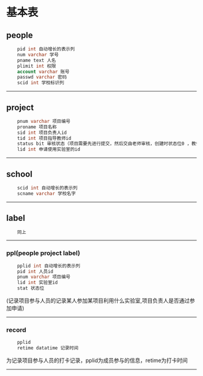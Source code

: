 # 基本表
## people
```sql
    pid int 自动增长的表示列
    num varchar 学号
    pname text 人名
    plimit int 权限
    account varchar 账号
    passwd varchar 密码
    scid int 学校标识列
```
---
## project
```sql
    pnum varchar 项目编号
    proname 项目名称
    sid int 项目负责人id
    tid int 项目指导教师id
    status bit 审核状态（项目需要先进行提交，然后交由老师审核，创建时状态位0 ，教师审核过后位1）
    lid int 申请使用实验室的id
```
---
## school
```sql
    scid int 自动增长的表示列
    scname varchar 学校名字
```
---
## label
```sql
    同上
```
---
### ppl(people project label)
```sql
    pplid int 自动增长的表示列
    pid int 人员id
    pnum varchar 项目编号
    lid int 实验室id
    stat 状态位
```
(记录项目参与人员的记录某人参加某项目利用什么实验室,项目负责人是否通过参加申请)

---
### record
```sql
    pplid 
    retime datatime 记录时间
```
为记录项目参与人员的打卡记录，pplid为成员参与的信息，retime为打卡时间

---
